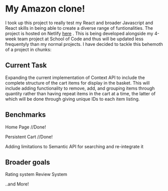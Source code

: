 # My Amazon clone!

I took up this project to really test my React and broader Javascript and React skills in being able to create a diverse range of funtionalities. The project is hosted on Netlify [here](https://brycenreactamazonclone.netlify.app) . This is being developed alongside my 4-week team project at School of Code and thus will be updated less frequentyly than my normal projects. I have decided to tackle this behemoth of a project in chunks:


## Current Task
  Expanding the current implementation of Context API to include the complete structure of the cart items for display in the basket. This will include adding functionality to remove, add, and grouping items through quantity rather than having repeat items in the cart at a time, the latter of which will be done through giving unique IDs to each item listing.  

## Benchmarks

Home Page //Done!

Persistent Cart //Done!

Adding limitations to Semantic API for searching and re-integrate it

## Broader goals

Rating system
Review System

..and More!
